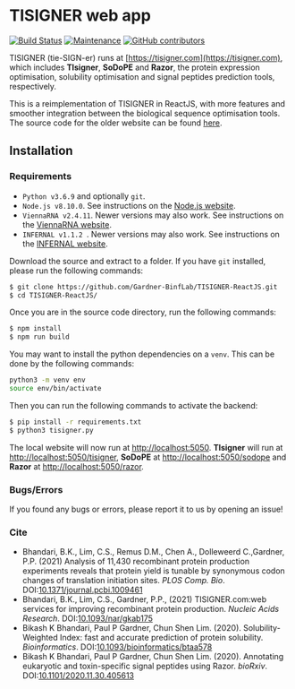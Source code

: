 # TISIGNER web app
[![Build Status](https://travis-ci.com/Gardner-BinfLab/TISIGNER-ReactJS.svg?branch=master)](https://travis-ci.com/Gardner-BinfLab/TISIGNER-ReactJS)
[![Maintenance](https://img.shields.io/badge/Maintained%3F-yes-green.svg)](https://github.com/Gardner-BinfLab/TISIGNER-ReactJS)
[![GitHub contributors](https://img.shields.io/github/contributors/Naereen/StrapDown.js.svg)](https://github.com/Gardner-BinfLab/TISIGNER-ReactJS/graphs/contributors/)


TISIGNER (tie-SIGN-er) runs at [https://tisigner.com](https://tisigner.com), which includes **TIsigner**, **SoDoPE** and **Razor**, the protein expression optimisation, solubility optimisation and signal peptides prediction tools, respectively.

This is a reimplementation of TISIGNER in ReactJS, with more features and smoother integration between the biological sequence optimisation tools. The source code for the older website can be found [here](https://github.com/Gardner-BinfLab/TIsigner/tree/master/TIsigner_web).

## Installation

### Requirements
 - ```Python v3.6.9``` and optionally ```git```.
 - ```Node.js v8.10.0```. See instructions on the [Node.js website](https://nodejs.org/en/).
 - ```ViennaRNA v2.4.11```. Newer versions may also work. See instructions on the [ViennaRNA website](https://www.tbi.univie.ac.at/RNA/).
 - ```INFERNAL v1.1.2 ```. Newer versions may also work. See instructions on the [INFERNAL website](http://eddylab.org/infernal/).

Download the source and extract to a folder. If you have ```git``` installed, please run the following commands:

```sh
$ git clone https://github.com/Gardner-BinfLab/TISIGNER-ReactJS.git
$ cd TISIGNER-ReactJS/
```
Once you are in the source code directory, run the following commands:
```sh
$ npm install
$ npm run build
```
You may want to install the python dependencies on a ```venv```. This can be done by the following commands:
```sh
python3 -m venv env
source env/bin/activate
```
Then you can run the following commands to activate the backend:
```sh
$ pip install -r requirements.txt
$ python3 tisigner.py
```

The local website will now run at [http://localhost:5050](http://localhost:5050).
**TIsigner** will run at [http://localhost:5050/tisigner](http://localhost:5050/tisigner), **SoDoPE** at [http://localhost:5050/sodope](http://localhost:5050/sodope) and **Razor** at [http://localhost:5050/razor](http://localhost:5050/razor).

### Bugs/Errors
If you found any bugs or errors, please report it to us by opening an issue!

### Cite
- Bhandari, B.K., Lim, C.S., Remus D.M., Chen A., Dolleweerd C.,Gardner, P.P. (2021) Analysis of 11,430 recombinant protein production experiments reveals that protein yield is tunable by synonymous codon changes of translation initiation sites. *PLOS Comp. Bio*. DOI:[10.1371/journal.pcbi.1009461](https://doi.org/10.1371/journal.pcbi.1009461)
- Bhandari, B.K., Lim, C.S., Gardner, P.P., (2021) TISIGNER.com:web services for improving recombinant protein production. *Nucleic Acids Research*. DOI:[10.1093/nar/gkab175](https://doi.org/10.1093/nar/gkab175)
- Bikash K Bhandari, Paul P Gardner, Chun Shen Lim. (2020). Solubility-Weighted Index: fast and accurate prediction of protein solubility. *Bioinformatics*. DOI:[10.1093/bioinformatics/btaa578](https://dx.doi.org/10.1093/bioinformatics/btaa578)
- Bikash K Bhandari, Paul P Gardner, Chun Shen Lim. (2020). Annotating eukaryotic and toxin-specific signal peptides using Razor. *bioRxiv*. DOI:[10.1101/2020.11.30.405613](https://doi.org/10.1101/2020.11.30.405613)

